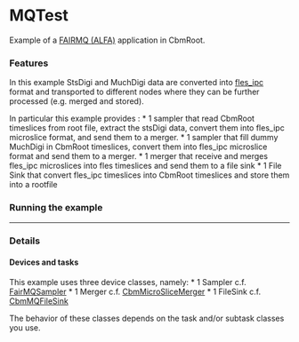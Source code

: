 MQTest
========
Example of a [FAIRMQ (ALFA)](https://github.com/FairRootGroup/FairRoot/tree/master/fairmq) application in CbmRoot.

### Features
In this example StsDigi and MuchDigi data are converted into [fles_ipc](https://github.com/cbm-fles/fles_ipc) format and transported to different nodes where they can be further processed (e.g. merged and stored).

In particular this example provides :
    * 1 sampler that read CbmRoot timeslices from root file, extract the stsDigi data, convert them into fles_ipc microslice format, and send them to a merger.
    * 1 sampler that fill dummy MuchDigi in CbmRoot timeslices, convert them into fles_ipc microslice format and send them to a merger.
    * 1 merger that receive and merges fles_ipc microslices into fles timeslices and send them to a file sink
    * 1 File Sink that convert fles_ipc timeslices into CbmRoot timeslices and store them into a rootfile

### Running the example

- - - -

### Details
#### Devices and tasks

This example uses three device classes, namely:
    * 1 Sampler c.f. [FairMQSampler](https://github.com/FairRootGroup/FairRoot/blob/dev/base/MQ/FairMQSampler.h)
    * 1 Merger c.f. [CbmMicroSliceMerger](https://github.com/NicolasWinckler/CbmRoot/blob/devmq/tutorials/MQTest/MQDevices/CbmMicroSliceMerger.h)
    * 1 FileSink c.f. [CbmMQFileSink](https://github.com/NicolasWinckler/CbmRoot/blob/devmq/tutorials/MQTest/MQDevices/CbmMQFileSink.h)

The behavior of these classes depends on the task and/or subtask classes you use.

